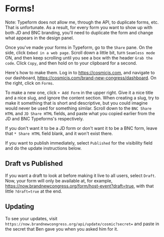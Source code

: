 # Forms!

Note: Typeform does not allow me, through the API, to duplicate forms, etc. That is unfortunate.
As a result, for every form you want to show up with both JD and BNC branding, you'll
need to duplicate the form and change what appears in the design panel.

Once you've made your forms in Typeform, go to the `Share` pane. On the side, click
`Embed in a web page`. Scroll down a little bit, turn `Seamless mode` ON, and then
keep scrolling until you see a box with the header `Grab the code`. Click `Copy`,
and then hold on to your clipboard for a second.

Here's how to make them. Log in to https://cosmicjs.com, and navigate to our
dashboard, https://cosmicjs.com/brand-new-congress/dashboard. On the right, click
on `Forms`.

To make a new one, click `+ Add Form` in the upper right. Give it a nice title
and a nice slug, and ignore the content section. When creating a slug, try to make it
something that is short and descriptive, but you could imagine would never be
used for something similar. Scroll down to the `BNC Share HTML` and `JD Share HTML`
fields, and paste what you copied earlier from the JD and BNC Typeforms's respectively.

If you don't want it to be a JD form or don't want it to be a BNC form, leave that
`* Share HTML` field blank, and it won't exist there.

If you want to publish immediately, select `Published` for the visibility field
and do the update instructions below.

## Draft vs Published

If you want a draft to look at before making it live to all users, select `Draft`.
Now, your form will only be available at, for example,
https://now.brandnewcongress.org/form/host-event?draft=true, with that little
`?draft=true` at the end.

## Updating

To see your updates, visit `https://now.brandnewcongress.org/api/update/cosmic?secret=`
and paste in the secret that Ben gave you when you asked him for it.
